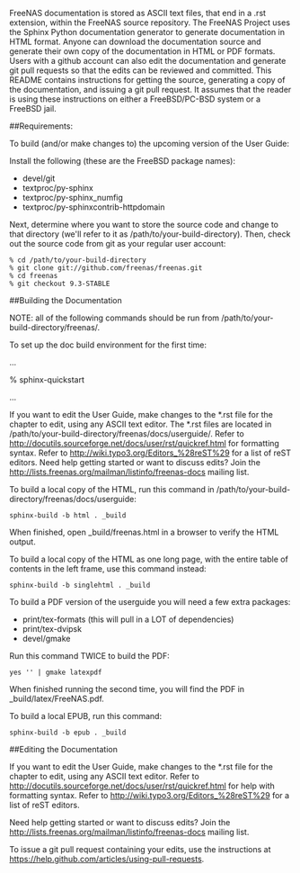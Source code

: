FreeNAS documentation is stored as ASCII text files, that end in a .rst extension, within the FreeNAS source repository. The FreeNAS Project uses the
Sphinx Python documentation generator to generate documentation in HTML format. Anyone can download the documentation source and generate their own copy of
the documentation in HTML or PDF formats. Users with a github account can also edit the documentation and generate git pull requests so that the edits can be
reviewed and committed. This README contains instructions for getting the source, generating a copy of the documentation, and issuing a git pull request. It
assumes that the reader is using these instructions on either a FreeBSD/PC-BSD system or a FreeBSD jail.

##Requirements:

To build (and/or make changes to) the upcoming version of the User Guide:

Install the following (these are the FreeBSD package names):

- devel/git
- textproc/py-sphinx
- textproc/py-sphinx_numfig
- textproc/py-sphinxcontrib-httpdomain

Next, determine where you want to store the source code and change to that directory (we'll refer to it as /path/to/your-build-directory). Then, check out the
source code from git as your regular user account:

```
% cd /path/to/your-build-directory
% git clone git://github.com/freenas/freenas.git
% cd freenas
% git checkout 9.3-STABLE

```

##Building the Documentation

NOTE: all of the following commands should be run from /path/to/your-build-directory/freenas/.

To set up the doc build environment for the first time:

...

% sphinx-quickstart 

...

If you want to edit the User Guide, make changes to the *.rst file for the chapter to edit, using any ASCII text editor.
The *.rst files are located in /path/to/your-build-directory/freenas/docs/userguide/.
Refer to http://docutils.sourceforge.net/docs/user/rst/quickref.html for formatting syntax.
Refer to http://wiki.typo3.org/Editors_%28reST%29 for a list of reST editors.
Need help getting started or want to discuss edits? Join the http://lists.freenas.org/mailman/listinfo/freenas-docs mailing list.

To build a local copy of the HTML, run this command in /path/to/your-build-directory/freenas/docs/userguide:

```
sphinx-build -b html . _build
```
When finished, open _build/freenas.html in a browser to verify the HTML output.

To build a local copy of the HTML as one long page, with the entire table of contents in the left frame, use this command instead:

```
sphinx-build -b singlehtml . _build
```

To build a PDF version of the userguide you will need a few extra packages:

- print/tex-formats (this will pull in a LOT of dependencies)
- print/tex-dvipsk
- devel/gmake

Run this command TWICE to build the PDF:
```
yes '' | gmake latexpdf
```
When finished running the second time, you will find the PDF in _build/latex/FreeNAS.pdf.

To build a local EPUB, run this command:

```
sphinx-build -b epub . _build
```

##Editing the Documentation

If you want to edit the User Guide, make changes to the *.rst file for the chapter to edit, using any ASCII text editor.
Refer to http://docutils.sourceforge.net/docs/user/rst/quickref.html for help with formatting syntax.
Refer to http://wiki.typo3.org/Editors_%28reST%29 for a list of reST editors.

Need help getting started or want to discuss edits? Join the http://lists.freenas.org/mailman/listinfo/freenas-docs mailing list.

To issue a git pull request containing your edits, use the instructions at https://help.github.com/articles/using-pull-requests.
